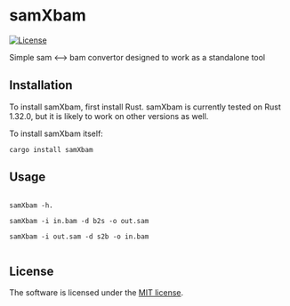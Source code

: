 # samXbam

[![License](https://img.shields.io/badge/license-MIT-blue.svg)](https://github.com/RobertBakaric/samXbam/blob/master/LICENSE)

Simple sam <--> bam convertor designed to work as a standalone tool

## Installation

To install samXbam, first install Rust. samXbam is currently tested on Rust 1.32.0, but it is likely to work on other versions as well.

To install samXbam itself: 

```
cargo install samXbam
```

## Usage
```

samXbam -h.

samXbam -i in.bam -d b2s -o out.sam

samXbam -i out.sam -d s2b -o in.bam


```


## License

The software is licensed under the  [MIT license](http://opensource.org/licenses/MIT).

